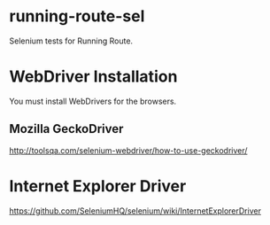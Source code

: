 # running-route-sel
Selenium tests for Running Route.

# WebDriver Installation
You must install WebDrivers for the browsers.

## Mozilla GeckoDriver
http://toolsqa.com/selenium-webdriver/how-to-use-geckodriver/

# Internet Explorer Driver
https://github.com/SeleniumHQ/selenium/wiki/InternetExplorerDriver

